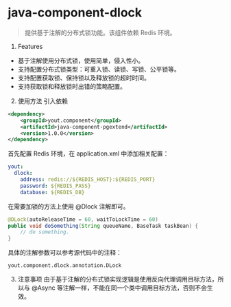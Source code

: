 # java-component-dlock
> 提供基于注解的分布式锁功能。该组件依赖 Redis 环境。

1. Features

- 基于注解使用分布式锁，使用简单，侵入性小。
- 支持配置分布式锁类型：可重入锁、读锁、写锁、公平锁等。
- 支持配置获取锁、保持锁以及释放锁的超时时间。
- 支持获取锁和释放锁时出错的策略配置。

2. 使用方法
引入依赖
```xml
<dependency>
    <groupId>yout.component</groupId>
    <artifactId>java-component-pgextend</artifactId>
    <version>1.0.0</version>
</dependency>
```
首先配置 Redis 环境，在 application.xml 中添加相关配置：
```yaml
yout:
  dlock:
    address: redis://${REDIS_HOST}:${REDIS_PORT}
    password: ${REDIS_PASS}
    database: ${REDIS_DB}
```
在需要加锁的方法上使用 @Dlock 注解即可。
```java
@DLock(autoReleaseTime = 60, waitToLockTime = 60)
public void doSomething(String queueName, BaseTask taskBean) {
    // do something.
}
```
具体的注解参数可以参考源代码中的注释：
```text
yout.component.dlock.annotation.DLock
```
3. 注意事项
由于基于注解的分布式锁实现逻辑是使用反向代理调用目标方法，所以与 @Async 等注解一样，不能在同一个类中调用目标方法，否则不会生效。

